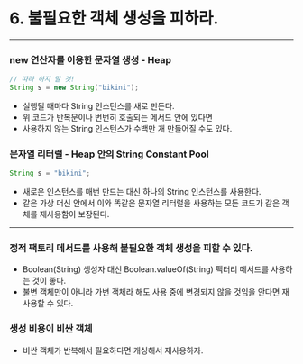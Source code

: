 # 6. 불필요한 객체 생성을 피하라.

---

### new 연산자를 이용한 문자열 생성 - Heap
```java
// 따라 하지 말 것!
String s = new String("bikini");
```
- 실행될 때마다 String 인스턴스를 새로 만든다.
- 위 코드가 반복문이나 번번히 호출되는 메서드 안에 있다면 
- 사용하지 않는 String 인스턴스가 수백만 개 만들어질 수도 있다.

### 문자열 리터럴 - Heap 안의 String Constant Pool
```java 
String s = "bikini";
```
- 새로운 인스턴스를 매번 만드는 대신 하나의 String 인스턴스를 사용한다.
- 같은 가상 머신 안에서 이와 똑같은 문자열 리터럴을 사용하는 모든 코드가 같은 객체를 재사용함이 보장된다.

---

### 정적 팩토리 메서드를 사용해 불필요한 객체 생성을 피할 수 있다.
- Boolean(String) 생성자 대신 Boolean.valueOf(String) 팩터리 메서드를 사용하는 것이 좋다.
- 불변 객체만이 아니라 가변 객체라 해도 사용 중에 변경되지 않을 것임을 안다면 재사용할 수 있다.

### 생성 비용이 비싼 객체
- 비싼 객체가 반복해서 필요하다면 캐싱해서 재사용하자.